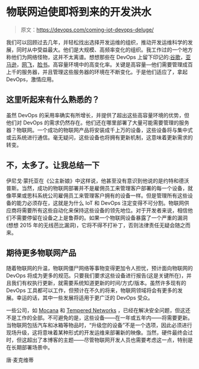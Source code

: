 # 物联网迫使即将到来的开发洪水

> 原文：<https://devops.com/coming-iot-devops-deluge/>

我们可以回顾过去几年，并轻松找出选择开发运维的组织，推动开发运维科学的发展，同时从中受益最大。他们是大规模、高频率变化的组织。我工作过的一个地方称他们为网络怪物，这并不太离谱。想想那些在 DevOps 上留下印记的:[谷歌](https://www.google.com)，[亚马逊](https://www.amazon.com)，[网飞](https://www.netflix.com)，[脸书](https://www.facebook.com)。高容量环境中的高变化率。关键是高容量—他们需要管理成百上千的服务器，并且管理这些服务器的环境在不断变化。于是他们适应了，拿起 DevOps，激情应用。

## 这里听起来有什么熟悉的？

虽然 DevOps 的采用率确实有所增长，并提供了超出这些高容量环境的优势，但他们对 DevOps 的需求仍然存在。他们还在哪里部署了大量可能需要管理的服务器？物联网。一个成功的物联网产品将安装成千上万的设备，这些设备将与集中式或云系统进行通信。毫无疑问，这些设备也将拥有更新机制，这意味着更新需求的转变。

## 不，太多了。让我总结一下

伊尼戈·蒙托亚在《公主新娘》中这样说，他甚至没有意识到他说的是约特和德沃普斯。当然，成功的物联网部署并不是雇佣员工来管理客户部署的每一个设备，就像苹果或思科系统公司雇佣员工来管理客户拥有的设备一样。但是管理所有这些设备的能力必须存在，这就是为什么 IoT 和 DevOps 注定变得不可分割。物联网供应商将需要所有这些自动化来保持这些设备的领先地位。对于开发者来说，相信他们不需要停留在设备之上是鲁莽的。如果一个物联网设备暴露了一个严重的漏洞(想想 2015 年的无线芭比漏洞)，它将不得不打补丁，否则法律责任无疑会随之而来。

## 期待更多物联网产品

随着物联网的升温，物联网僵尸网络等事物变得更加令人担忧，预计面向物联网的 DevOps 将成为更多的规范。只要我们要求这些设备进行报告(这是关键所在)，并且我们有权执行更新，就需要系统知道更新的时间/方式/版本。虽然许多现有的 DevOps 工具都可以工作，但预计在不久的将来，物联网领域将会有更多的发展。幸运的话，其中一些发展将适用于更广泛的 DevOps 受众。

一些公司，如 [Mocana](https://www.mocana.com/) 和 [Tempered Networks](http://www.temperednetworks.com/) ，已经在解决安全问题，但这还不是工作的全部。不可避免的是，这些设备——在一年或五年内——将需要更新。当物联网包括汽车和冰箱等物品时，“升级您的设备”不是一个选项，因此必须进行现场升级，这将意味着某种形式的开发运维来部署新的映像。当然，硬件最终会过时，但这超出了本博客的主题——尽管物联网开发人员也需要考虑这一点，特别是在长期部署场景中。

唐·麦克维蒂